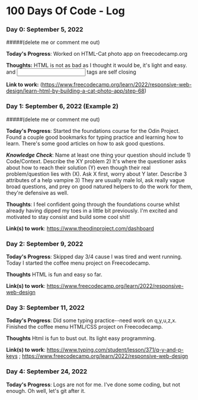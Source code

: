 # 100 Days Of Code - Log

### Day 0: September 5, 2022 
#####(delete me or comment me out)

**Today's Progress**: Worked on HTML-Cat photo app on freecodecamp.org

**Thoughts:** HTML is not as bad as I thought it would be, it's light and easy. <img> and <input> tags are self closing

**Link to work:** (https://www.freecodecamp.org/learn/2022/responsive-web-design/learn-html-by-building-a-cat-photo-app/step-68)


### Day 1: September 6, 2022 (Example 2)
#####(delete me or comment me out)

**Today's Progress**: Started the foundations course for the Odin Project. Found a couple good bookmarks for typing practice and learning how to learn. There's some good articles on how to ask good questions. 

***Knowledge Check***: Name at least one thing your question should include 1) Code/Context. Describe the XY problem 2) It's where the questioner asks about how to reach their solution (Y) even though their real problem/question lies with (X). Ask X first, worry about Y later. Describe 3 attributes of a help vampire 3) They are usually male lol, ask really vague broad questions, and prey on good natured helpers to do the work for them, they're defensive as well. 

**Thoughts**: I feel confident going through the foundations course whilst already having dipped my toes in a little bit previously. I'm excited and motivated to stay consist and build some cool shit!

**Link(s) to work**: https://www.theodinproject.com/dashboard


### Day 2: September 9, 2022

**Today's Progress**: Skipped day 3/4 cause I was tired and went running. Today I started the coffee menu project on Freecodecamp. 

**Thoughts** HTML is fun and easy so far.

**Link(s) to work**: https://www.freecodecamp.org/learn/2022/responsive-web-design

### Day 3: September 11, 2022

**Today's Progress**: Did some typing practice--need work on q,y,u,z,x. Finished the coffee menu HTML/CSS project on Freecodecamp. 

**Thoughts** Html is fun to bust out. Its light easy programming.

**Link(s) to work**: https://www.typing.com/student/lesson/371/q-y-and-p-keys ; https://www.freecodecamp.org/learn/2022/responsive-web-design

### Day 4: September 24, 2022

**Today's Progress**: Logs are not for me. I've done some coding, but not enough. Oh well, let's git after it. 
